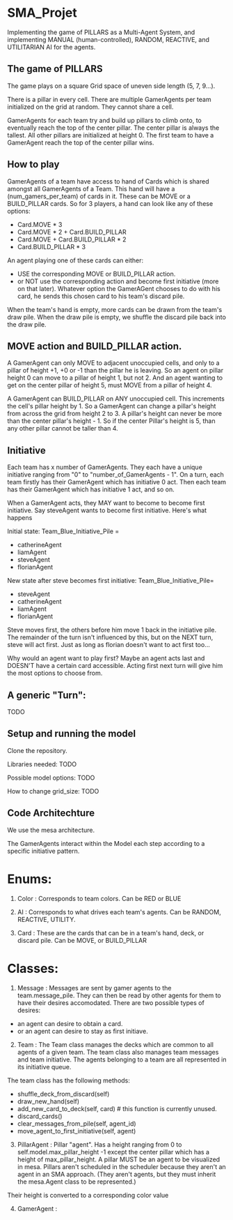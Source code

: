 # SMA_Projet

Implementing the game of PILLARS as a Multi-Agent System, and implementing MANUAL (human-controlled), RANDOM, REACTIVE, and UTILITARIAN AI for the agents.

## The game of PILLARS

The game plays on a square Grid space of uneven side length (5, 7, 9...).

There is a pillar in every cell. 
There are multiple GamerAgents per team initialized on the grid at random. They cannot share a cell.

GamerAgents for each team try and build up pillars to climb onto, to eventually reach the top of the center pillar.
The center pillar is always the tallest. All other pillars are initialized at height 0.
The first team to have a GamerAgent reach the top of the center pillar wins.

## How to play

GamerAgents of a team have access to hand of Cards which is shared amongst all GamerAgents of a Team.
This hand will have a (num_gamers_per_team) of cards in it. These can be MOVE or a BUILD_PILLAR cards.
So for 3 players, a hand can look like any of these options:
- Card.MOVE * 3
- Card.MOVE * 2 + Card.BUILD_PILLAR
- Card.MOVE + Card.BUILD_PILLAR * 2
- Card.BUILD_PILLAR * 3

An agent playing one of these cards can either:
- USE the corresponding MOVE or BUILD_PILLAR action.
- or NOT use the corresponding action and become first initiative (more on that later).
Whatever option the GamerAGent chooses to do with his card, he sends this chosen card to his team's discard pile.

When the team's hand is empty, more cards can be drawn from the team's draw pile.
When the draw pile is empty, we shuffle the discard pile back into the draw pile.

## MOVE action and BUILD_PILLAR action.

A GamerAgent can only MOVE to adjacent unoccupied cells, and only to a pillar of height +1, +0 or -1 than the pillar he is leaving.
So an agent on pillar height 0 can move to a pillar of height 1, but not 2.
And an agent wanting to get on the center pillar of height 5, must MOVE from a pillar of height 4.

A GamerAgent can BUILD_PILLAR on ANY unoccupied cell. This increments the cell's pillar height by 1.
So a GamerAgent can change a pillar's height from across the grid from height 2 to 3.
A pillar's height can never be more than the center pillar's height - 1.
So if the center Pillar's height is 5, than any other pillar cannot be taller than 4.

## Initiative

Each team has x number of GamerAgents. They each have a unique initiative ranging from "0" to "number_of_GamerAgents - 1".
On a turn, each team firstly has their GamerAgent which has initiative 0 act.
Then each team has their GamerAgent which has initiative 1 act, and so on.

When a GamerAgent acts, they MAY want to become to become first initiative.
Say steveAgent wants to become first initiative. Here's what happens

Initial state:
Team_Blue_Initiative_Pile =
- catherineAgent
- liamAgent
- steveAgent
- florianAgent

New state after steve becomes first initiative:
Team_Blue_Initiative_Pile=
- steveAgent
- catherineAgent
- liamAgent
- florianAgent

Steve moves first, the others before him move 1 back in the initiative pile.
The remainder of the turn isn't influenced by this, but on the NEXT turn, steve will act first.
Just as long as florian doesn't want to act first too...

Why would an agent want to play first? Maybe an agent acts last and DOESN'T have a certain card accessible.
Acting first next turn will give him the most options to choose from.

## A generic "Turn":

TODO

## Setup and running the model

Clone the repository.

Libraries needed: TODO

Possible model options: TODO

How to change grid_size: TODO

## Code Architechture

We use the mesa architecture.

The GamerAgents interact within the Model each step according to a specific initiative pattern.

# Enums:

1. Color : Corresponds to team colors. Can be RED or BLUE

2. AI : Corresponds to what drives each team's agents. Can be RANDOM, REACTIVE, UTILITY.

3. Card : These are the cards that can be in a team's hand, deck, or discard pile. Can be MOVE, or BUILD_PILLAR

# Classes:

1. Message :
Messages are sent by gamer agents to the team.message_pile.
They can then be read by other agents for them to have their desires accomodated.
There are two possible types of desires:
- an agent can desire to obtain a card.
- or an agent can desire to stay as first initiave.

2. Team :
The Team class manages the decks which are common to all agents of a given team.
The team class also manages team messages and team initiative.
The agents belonging to a team are all represented in its initiative queue.
    
The team class has the following methods:
- shuffle_deck_from_discard(self)
- draw_new_hand(self)
- add_new_card_to_deck(self, card) # this function is currently unused.
- discard_cards()
- clear_messages_from_pile(self, agent_id)
- move_agent_to_first_initiative(self, agent)

3. PillarAgent :
Pillar "agent".
Has a height ranging from 0 to self.model.max_pillar_height -1 except the center pillar which has a height of max_pillar_height.
A pillar MUST be an agent to be visualized in mesa.
Pillars aren't scheduled in the scheduler because they aren't an agent in an SMA approach. (They aren't agents, but they must inherit the mesa.Agent class to be represented.)

Their height is converted to a corresponding color value

4. GamerAgent :
